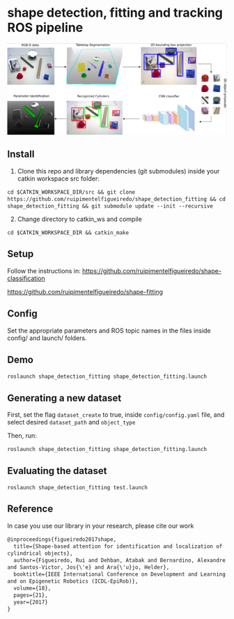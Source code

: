 # shape detection, fitting and tracking ROS pipeline

<p align="center"> 
    <img src=.image/pipeline.png>
</p>

## Install
1. Clone this repo and library dependencies (git submodules) inside your catkin workspace src folder:
```
cd $CATKIN_WORKSPACE_DIR/src && git clone https://github.com/ruipimentelfigueiredo/shape_detection_fitting && cd shape_detection_fitting && git submodule update --init --recursive
```

2. Change directory to catkin_ws and compile

```
cd $CATKIN_WORKSPACE_DIR && catkin_make
```

## Setup
Follow the instructions in:
https://github.com/ruipimentelfigueiredo/shape-classification

https://github.com/ruipimentelfigueiredo/shape-fitting

## Config
Set the appropriate parameters and ROS topic names in the files inside config/ and launch/ folders.

## Demo

```
roslaunch shape_detection_fitting shape_detection_fitting.launch
```

## Generating a new dataset

First, set the flag ```dataset_create``` to true, inside ```config/config.yaml``` file, and select desired ```dataset_path``` and ```object_type```

Then, run:

```
roslaunch shape_detection_fitting shape_detection_fitting.launch
```

## Evaluating the dataset

```
roslaunch shape_detection_fitting test.launch
```

## Reference
In case you use our library in your research, please cite our work

```
@inproceedings{figueiredo2017shape,
  title={Shape-based attention for identification and localization of cylindrical objects},
  author={Figueiredo, Rui and Dehban, Atabak and Bernardino, Alexandre and Santos-Victor, Jos{\'e} and Ara{\'u}jo, Helder},
  booktitle={IEEE International Conference on Development and Learning and on Epigenetic Robotics (ICDL-EpiRob)},
  volume={18},
  pages={21},
  year={2017}
}
```

